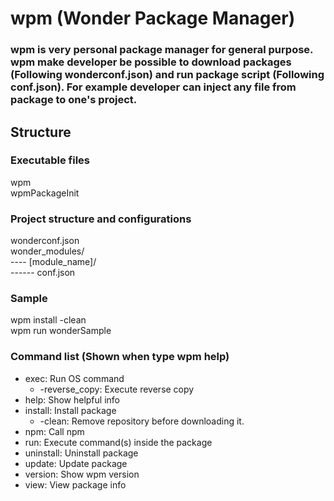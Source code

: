 # wpm (Wonder Package Manager)

### wpm is very personal package manager for general purpose. wpm make developer be possible to download packages (Following wonderconf.json) and run package script (Following conf.json). For example developer can inject any file from package to one's project.

## Structure
### Executable files
wpm  
wpmPackageInit

### Project structure and configurations
wonderconf.json  
wonder_modules/  
---- [module_name]/  
------ conf.json

### Sample
wpm install -clean  
wpm run wonderSample

### Command list (Shown when type wpm help)
+ exec: Run OS command  
  + -reverse_copy: Execute reverse copy  
+ help: Show helpful info  
+ install: Install package  
  + -clean: Remove repository before downloading it.  
+ npm: Call npm  
+ run: Execute command(s) inside the package  
+ uninstall: Uninstall package  
+ update: Update package  
+ version: Show wpm version  
+ view: View package info  